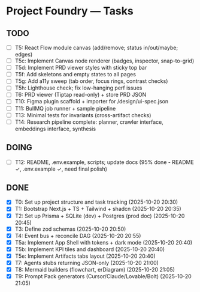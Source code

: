 # Project Foundry — Tasks

## TODO
- [ ] T5: React Flow module canvas (add/remove; status in/out/maybe; edges)
- [ ] T5c: Implement Canvas node renderer (badges, inspector, snap-to-grid)
- [ ] T5d: Implement PRD viewer styles with sticky top bar
- [ ] T5f: Add skeletons and empty states to all pages
- [ ] T5g: Add a11y sweep (tab order, focus rings, contrast checks)
- [ ] T5h: Lighthouse check; fix low-hanging perf issues
- [ ] T6: PRD viewer (Tiptap read-only) + store PRD JSON
- [ ] T10: Figma plugin scaffold + importer for /design/ui-spec.json
- [ ] T11: BullMQ job runner + sample pipeline
- [ ] T13: Minimal tests for invariants (cross-artifact checks)
- [ ] T14: Research pipeline complete: planner, crawler interface, embeddings interface, synthesis

## DOING
- [ ] T12: README, .env.example, scripts; update docs (95% done - README ✓, .env.example ✓, need final polish)

## DONE
- [x] T0: Set up project structure and task tracking (2025-10-20 20:30)
- [x] T1: Bootstrap Next.js + TS + Tailwind + shadcn (2025-10-20 20:35)
- [x] T2: Set up Prisma + SQLite (dev) + Postgres (prod doc) (2025-10-20 20:45)
- [x] T3: Define zod schemas (2025-10-20 20:50)
- [x] T4: Event bus + reconcile DAG (2025-10-20 20:55)
- [x] T5a: Implement App Shell with tokens + dark mode (2025-10-20 20:40)
- [x] T5b: Implement KPI tiles and dashboard (2025-10-20 20:40)
- [x] T5e: Implement Artifacts tabs layout (2025-10-20 20:40)
- [x] T7: Agents stubs returning JSON-only (2025-10-20 21:00)
- [x] T8: Mermaid builders (flowchart, erDiagram) (2025-10-20 21:05)
- [x] T9: Prompt Pack generators (Cursor/Claude/Lovable/Bolt) (2025-10-20 21:05)
